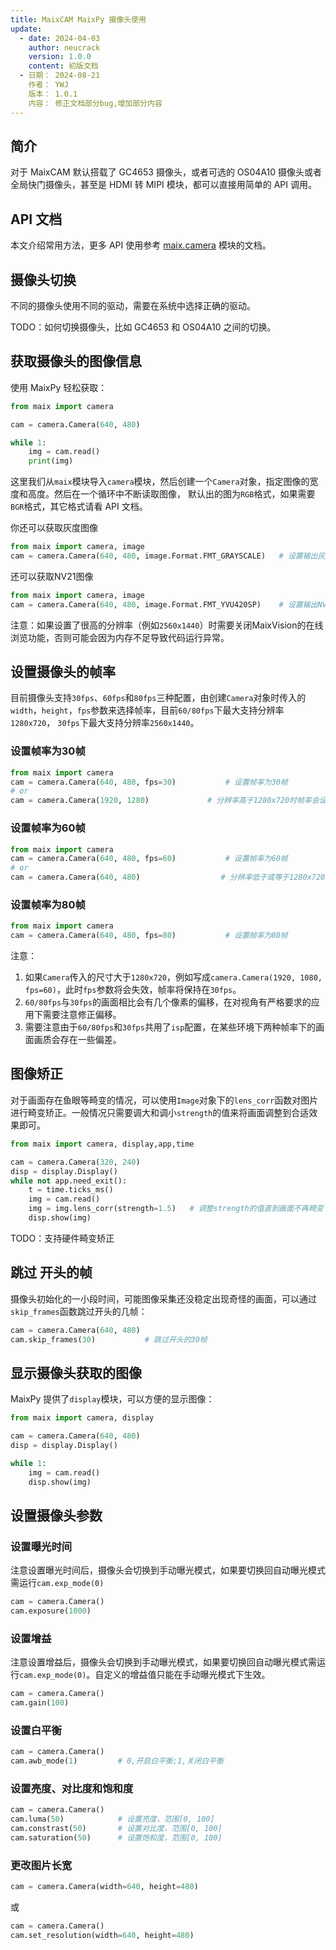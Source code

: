 ```yaml
---
title: MaixCAM MaixPy 摄像头使用
update:
  - date: 2024-04-03
    author: neucrack
    version: 1.0.0
    content: 初版文档
  - 日期： 2024-08-21
    作者： YWJ
    版本： 1.0.1
    内容： 修正文档部分bug,增加部分内容
---
```



## 简介

对于 MaixCAM 默认搭载了 GC4653 摄像头，或者可选的 OS04A10 摄像头或者全局快门摄像头，甚至是 HDMI 转 MIPI 模块，都可以直接用简单的 API 调用。

## API 文档

本文介绍常用方法，更多 API 使用参考 [maix.camera](/api/maix/camera.html) 模块的文档。

## 摄像头切换

不同的摄像头使用不同的驱动，需要在系统中选择正确的驱动。

TODO：如何切换摄像头，比如 GC4653 和 OS04A10 之间的切换。


## 获取摄像头的图像信息

使用 MaixPy 轻松获取：
```python
from maix import camera

cam = camera.Camera(640, 480)

while 1:
    img = cam.read()
    print(img)
```

这里我们从`maix`模块导入`camera`模块，然后创建一个`Camera`对象，指定图像的宽度和高度。然后在一个循环中不断读取图像， 默认出的图为`RGB`格式，如果需要`BGR`格式，其它格式请看 API 文档。

你还可以获取灰度图像

```python
from maix import camera, image
cam = camera.Camera(640, 480, image.Format.FMT_GRAYSCALE)	# 设置输出灰度图像
```

还可以获取NV21图像

```python
from maix import camera, image
cam = camera.Camera(640, 480, image.Format.FMT_YVU420SP)	# 设置输出NV21图像
```

注意：如果设置了很高的分辨率（例如`2560x1440`）时需要关闭MaixVision的在线浏览功能，否则可能会因为内存不足导致代码运行异常。

## 设置摄像头的帧率

目前摄像头支持`30fps`、`60fps`和`80fps`三种配置，由创建`Camera`对象时传入的`width`，`height`，`fps`参数来选择帧率，目前`60/80fps`下最大支持分辨率`1280x720`， `30fps`下最大支持分辨率`2560x1440`。

### 设置帧率为30帧

```python
from maix import camera
cam = camera.Camera(640, 480, fps=30)			# 设置帧率为30帧
# or
cam = camera.Camera(1920, 1280)             # 分辨率高于1280x720时帧率会设置为30帧
```

### 设置帧率为60帧

```python
from maix import camera
cam = camera.Camera(640, 480, fps=60)	        # 设置帧率为60帧
# or
cam = camera.Camera(640, 480)                  # 分辨率低于或等于1280x720时帧率会设置为80fps
```

### 设置帧率为80帧

```python
from maix import camera
cam = camera.Camera(640, 480, fps=80)	        # 设置帧率为80帧
```

注意：

1. 如果`Camera`传入的尺寸大于`1280x720`，例如写成`camera.Camera(1920, 1080, fps=60)`，此时`fps`参数将会失效，帧率将保持在`30fps`。
2. `60/80fps`与`30fps`的画面相比会有几个像素的偏移，在对视角有严格要求的应用下需要注意修正偏移。
3. 需要注意由于`60/80fps`和`30fps`共用了`isp`配置，在某些环境下两种帧率下的画面画质会存在一些偏差。

## 图像矫正

对于画面存在鱼眼等畸变的情况，可以使用`Image`对象下的`lens_corr`函数对图片进行畸变矫正。一般情况只需要调大和调小`strength`的值来将画面调整到合适效果即可。

```python
from maix import camera, display,app,time

cam = camera.Camera(320, 240)
disp = display.Display()
while not app.need_exit():
    t = time.ticks_ms()
    img = cam.read() 
    img = img.lens_corr(strength=1.5)	# 调整strength的值直到画面不再畸变
    disp.show(img)

```

TODO：支持硬件畸变矫正

## 跳过 开头的帧

摄像头初始化的一小段时间，可能图像采集还没稳定出现奇怪的画面，可以通过`skip_frames`函数跳过开头的几帧：
```python
cam = camera.Camera(640, 480)
cam.skip_frames(30)           # 跳过开头的30帧
```

## 显示摄像头获取的图像

MaixPy 提供了`display`模块，可以方便的显示图像：
```python
from maix import camera, display

cam = camera.Camera(640, 480)
disp = display.Display()

while 1:
    img = cam.read()
    disp.show(img)
```

## 设置摄像头参数

### 设置曝光时间

注意设置曝光时间后，摄像头会切换到手动曝光模式，如果要切换回自动曝光模式需运行`cam.exp_mode(0)`

```python
cam = camera.Camera()
cam.exposure(1000)
```

### 设置增益

注意设置增益后，摄像头会切换到手动曝光模式，如果要切换回自动曝光模式需运行`cam.exp_mode(0)`。自定义的增益值只能在手动曝光模式下生效。

```python
cam = camera.Camera()
cam.gain(100)
```

### 设置白平衡

```python
cam = camera.Camera()
cam.awb_mode(1)			# 0,开启白平衡;1,关闭白平衡
```

### 设置亮度、对比度和饱和度

```python
cam = camera.Camera()
cam.luma(50)		    # 设置亮度，范围[0, 100]
cam.constrast(50)		# 设置对比度，范围[0, 100]
cam.saturation(50)		# 设置饱和度，范围[0, 100]
```
### 更改图片长宽

```python
cam = camera.Camera(width=640, height=480)
```
或

```python
cam = camera.Camera()
cam.set_resolution(width=640, height=480)
```


